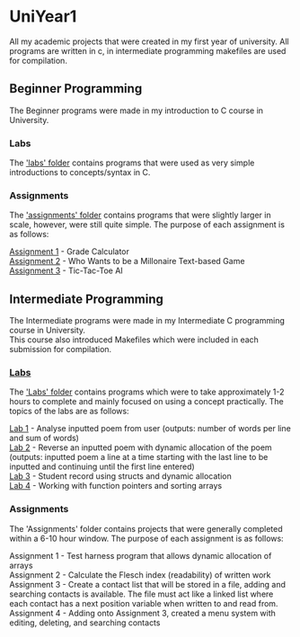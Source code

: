 # UniYear1
All my academic projects that were created in my first year of university.
All programs are written in c, in intermediate programming makefiles are used for compilation.  
  
## Beginner Programming 
The Beginner programs were made in my introduction to C course in University.  

### Labs
The ['labs' folder](./Beginner/assignments) contains programs that were used as very simple introductions to concepts/syntax in C.

### Assignments
The ['assignments' folder](./Beginner/assignments) contains programs that were slightly larger in scale, however, were still quite simple. The purpose of each assignment is as follows:   
  
[Assignment 1](./Beginner/assignments/crossJeremyA1.c) - Grade Calculator  
[Assignment 2](./Beginner/assignments/crossJeremyA2.c) - Who Wants to be a Millonaire Text-based Game  
[Assignment 3](./Beginner/assignments/crossJeremyA3.c) - Tic-Tac-Toe AI  
  
## Intermediate Programming  
The Intermediate programs were made in my Intermediate C programming course in University.  
This course also introduced Makefiles which were included in each submission for compilation. 
### [Labs](./Intermediate/Labs) 
The ['Labs' folder](./Intermediate/Labs) contains programs which were to take approximately 1-2 hours to complete and mainly focused on using a concept practically. The topics of the labs are as follows:  
  
[Lab 1](./Intermediate/Labs/l1)  - Analyse inputted poem from user (outputs: number of words per line and sum of words)  
[Lab 2](./Intermediate/Labs/l2)  - Reverse an inputted poem with dynamic allocation of the poem (outputs: inputted poem a line at a time starting with the last line to be inputted and continuing until the first line entered)  
[Lab 3](./Intermediate/Labs/l3) - Student record using structs and dynamic allocation  
[Lab 4](./Intermediate/Labs/l4)  - Working with function pointers and sorting arrays  
  
### Assignments
The 'Assignments' folder contains projects that were generally completed within a 6-10 hour window. The purpose of each assignment is as follows:  
  
Assignment 1 - Test harness program that allows dynamic allocation of arrays   
Assignment 2 - Calculate the Flesch index (readability) of written work  
Assignment 3 - Create a contact list that will be stored in a file, adding and searching contacts is available. The file must act like a linked list where each contact has a next position variable when written to and read from.  
Assignment 4 - Adding onto Assignment 3, created a menu system with editing, deleting, and searching contacts  
